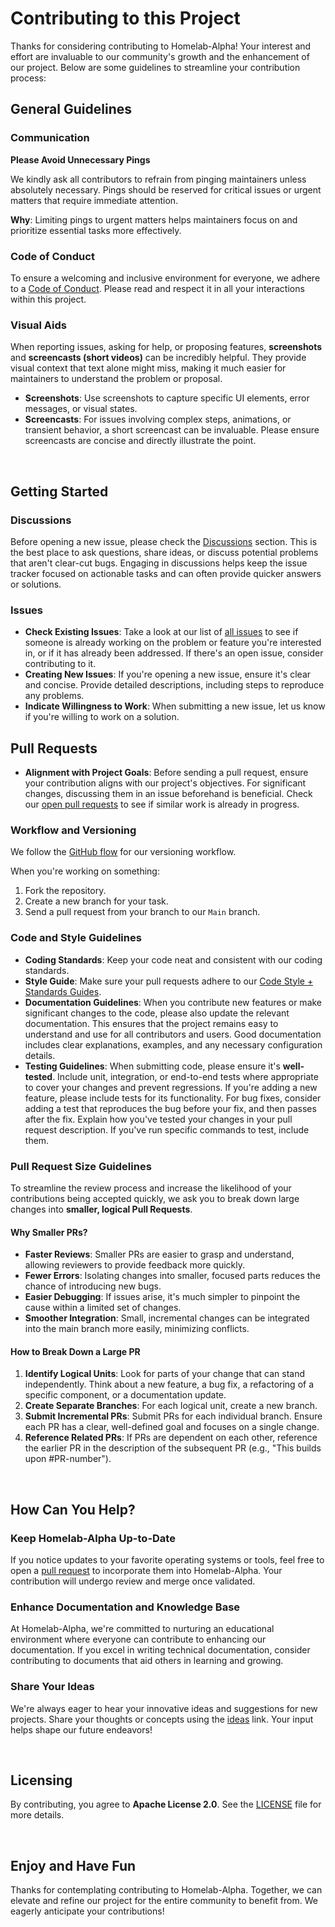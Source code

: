 # Contributing to this Project

Thanks for considering contributing to Homelab-Alpha! Your interest and effort
are invaluable to our community's growth and the enhancement of our project.
Below are some guidelines to streamline your contribution process:

## General Guidelines

### Communication

**Please Avoid Unnecessary Pings**

We kindly ask all contributors to refrain from pinging maintainers unless
absolutely necessary. Pings should be reserved for critical issues or urgent
matters that require immediate attention.

**Why**: Limiting pings to urgent matters helps maintainers focus on and
prioritize essential tasks more effectively.

### Code of Conduct

To ensure a welcoming and inclusive environment for everyone, we adhere to a
[Code of Conduct]. Please read and respect it in all your interactions within
this project.

### Visual Aids

When reporting issues, asking for help, or proposing features, **screenshots**
and **screencasts (short videos)** can be incredibly helpful. They provide
visual context that text alone might miss, making it much easier for maintainers
to understand the problem or proposal.

- **Screenshots**: Use screenshots to capture specific UI elements, error
  messages, or visual states.
- **Screencasts**: For issues involving complex steps, animations, or transient
  behavior, a short screencast can be invaluable. Please ensure screencasts are
  concise and directly illustrate the point.

<br />

## Getting Started

### Discussions

Before opening a new issue, please check the [Discussions] section. This is the
best place to ask questions, share ideas, or discuss potential problems that
aren't clear-cut bugs. Engaging in discussions helps keep the issue tracker
focused on actionable tasks and can often provide quicker answers or solutions.

### Issues

- **Check Existing Issues**: Take a look at our list of [all issues] to see
  if someone is already working on the problem or feature you're interested in,
  or if it has already been addressed. If there's an open issue, consider
  contributing to it.
- **Creating New Issues**: If you're opening a new issue, ensure it's clear and
  concise. Provide detailed descriptions, including steps to reproduce any
  problems.
- **Indicate Willingness to Work**: When submitting a new issue, let us know if
  you're willing to work on a solution.

## Pull Requests

- **Alignment with Project Goals**: Before sending a pull request, ensure your
  contribution aligns with our project's objectives. For significant changes,
  discussing them in an issue beforehand is beneficial. Check our [open pull
  requests] to see if similar work is already in progress.

### Workflow and Versioning

We follow the [GitHub flow] for our versioning workflow.

When you're working on something:

1. Fork the repository.
2. Create a new branch for your task.
3. Send a pull request from your branch to our `Main` branch.

### Code and Style Guidelines

- **Coding Standards**: Keep your code neat and consistent with our coding
  standards.
- **Style Guide**: Make sure your pull requests adhere to our [Code Style +
  Standards Guides].
- **Documentation Guidelines**: When you contribute new features or make
  significant changes to the code, please also update the relevant documentation.
  This ensures that the project remains easy to understand and use for all
  contributors and users. Good documentation includes clear explanations,
  examples, and any necessary configuration details.
- **Testing Guidelines**: When submitting code, please ensure it's **well-tested**.
  Include unit, integration, or end-to-end tests where appropriate to cover your
  changes and prevent regressions. If you're adding a new feature, please include
  tests for its functionality. For bug fixes, consider adding a test that
  reproduces the bug before your fix, and then passes after the fix.
  Explain how you've tested your changes in your pull request description. If
  you've run specific commands to test, include them.

### Pull Request Size Guidelines

To streamline the review process and increase the likelihood of your
contributions being accepted quickly, we ask you to break down large changes
into **smaller, logical Pull Requests**.

#### Why Smaller PRs?

- **Faster Reviews**: Smaller PRs are easier to grasp and understand, allowing
  reviewers to provide feedback more quickly.
- **Fewer Errors**: Isolating changes into smaller, focused parts reduces the
  chance of introducing new bugs.
- **Easier Debugging**: If issues arise, it's much simpler to pinpoint the cause
  within a limited set of changes.
- **Smoother Integration**: Small, incremental changes can be integrated into
  the main branch more easily, minimizing conflicts.

#### How to Break Down a Large PR

1. **Identify Logical Units**: Look for parts of your change that can stand
   independently. Think about a new feature, a bug fix, a refactoring of a
   specific component, or a documentation update.
2. **Create Separate Branches**: For each logical unit, create a new branch.
3. **Submit Incremental PRs**: Submit PRs for each individual branch.
   Ensure each PR has a clear, well-defined goal and focuses on a single change.
4. **Reference Related PRs**: If PRs are dependent on each other, reference
   the earlier PR in the description of the subsequent PR (e.g., "This builds
   upon #PR-number").

<br />

## How Can You Help?

### Keep Homelab-Alpha Up-to-Date

If you notice updates to your favorite operating systems or tools, feel free to
open a [pull request] to incorporate them into Homelab-Alpha. Your contribution
will undergo review and merge once validated.

### Enhance Documentation and Knowledge Base

At Homelab-Alpha, we're committed to nurturing an educational environment where
everyone can contribute to enhancing our documentation. If you excel in writing
technical documentation, consider contributing to documents that aid others in
learning and growing.

### Share Your Ideas

We're always eager to hear your innovative ideas and suggestions for new
projects. Share your thoughts or concepts using the [ideas] link. Your input
helps shape our future endeavors!

<br />

## Licensing

By contributing, you agree to **Apache License 2.0**. See the [LICENSE] file for
more details.

<br />

## Enjoy and Have Fun

Thanks for contemplating contributing to Homelab-Alpha. Together, we can elevate
and refine our project for the entire community to benefit from. We eagerly
anticipate your contributions!

[all issues]: https://github.com/homelab-alpha/npm-workspaces-template/issues?q=sort%3Acreated-desc
[Code of Conduct]: https://github.com/homelab-alpha/npm-workspaces-template/blob/main/CODE_OF_CONDUCT.md
[Code Style + Standards Guides]: https://github.com/homelab-alpha/npm-workspaces-template/blob/main/CODE_STYLE_AND_STANDARDS_GUIDES.md
[Discussions]: https://github.com/homelab-alpha/npm-workspaces-template/discussions
[GitHub flow]: https://guides.github.com/introduction/flow
[ideas]: https://github.com/homelab-alpha/npm-workspaces-template/discussions/categories/feature-request
[LICENSE]: https://github.com/homelab-alpha/npm-workspaces-template/blob/main/LICENSE
[open pull requests]: https://github.com/homelab-alpha/npm-workspaces-template/pulls?q=is%3Apr%20is%3Aopen%20sort%3Acreated-desc
[pull request]: https://github.com/homelab-alpha/npm-workspaces-template/pulls
